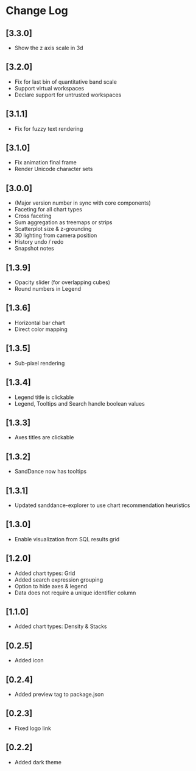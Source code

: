 # Change Log

## [3.3.0]
- Show the z axis scale in 3d

## [3.2.0]
- Fix for last bin of quantitative band scale
- Support virtual workspaces
- Declare support for untrusted workspaces

## [3.1.1]
- Fix for fuzzy text rendering 

## [3.1.0]
- Fix animation final frame 
- Render Unicode character sets 

## [3.0.0]
- (Major version number in sync with core components)
- Faceting for all chart types
- Cross faceting
- Sum aggregation as treemaps or strips
- Scatterplot size & z-grounding
- 3D lighting from camera position
- History undo / redo
- Snapshot notes

## [1.3.9]
- Opacity slider (for overlapping cubes)
- Round numbers in Legend

## [1.3.6]
- Horizontal bar chart
- Direct color mapping

## [1.3.5]
- Sub-pixel rendering

## [1.3.4]
- Legend title is clickable
- Legend, Tooltips and Search handle boolean values

## [1.3.3]
- Axes titles are clickable

## [1.3.2]
- SandDance now has tooltips

## [1.3.1]
- Updated sanddance-explorer to use chart recommendation heuristics

## [1.3.0]
- Enable visualization from SQL results grid

## [1.2.0]
- Added chart types: Grid
- Added search expression grouping
- Option to hide axes & legend
- Data does not require a unique identifier column

## [1.1.0]
- Added chart types: Density & Stacks

## [0.2.5]
- Added icon

## [0.2.4]
- Added preview tag to package.json

## [0.2.3]
- Fixed logo link

## [0.2.2]
- Added dark theme
